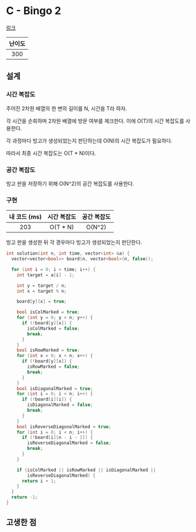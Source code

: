 # C - Bingo 2

[링크](https://atcoder.jp/contests/abc355/tasks/abc355_c)

| 난이도 |
| :----: |
|  300   |

## 설계

### 시간 복잡도

주어진 2차원 배열의 한 변의 길이를 N, 시간을 T라 하자.

각 시간을 순회하며 2차원 배열에 방문 여부를 체크한다. 이에 O(T)의 시간 복잡도를 사용한다.

각 과정마다 빙고가 생성되었는지 판단하는데 O(N)의 시간 복잡도가 필요하다.

따라서 최종 시간 복잡도는 O(T \* N)이다.

### 공간 복잡도

빙고 판을 저장하기 위해 O(N^2)의 공간 복잡도를 사용한다.

### 구현

| 내 코드 (ms) | 시간 복잡도 | 공간 복잡도 |
| :----------: | :---------: | :---------: |
|     203      |  O(T \* N)  |   O(N^2)    |

빙고 판을 생성한 뒤 각 경우마다 빙고가 생성되었는지 판단한다.

```cpp
int solution(int n, int time, vector<int> &a) {
  vector<vector<bool>> board(n, vector<bool>(n, false));

  for (int i = 0; i < time; i++) {
    int target = a[i] - 1;

    int y = target / n;
    int x = target % n;

    board[y][x] = true;

    bool isColMarked = true;
    for (int y = 0; y < n; y++) {
      if (!board[y][x]) {
        isColMarked = false;
        break;
      }
    }
    bool isRowMarked = true;
    for (int x = 0; x < n; x++) {
      if (!board[y][x]) {
        isRowMarked = false;
        break;
      }
    }
    bool isDiagonalMarked = true;
    for (int i = 0; i < n; i++) {
      if (!board[i][i]) {
        isDiagonalMarked = false;
        break;
      }
    }
    bool isReverseDiagonalMarked = true;
    for (int i = 0; i < n; i++) {
      if (!board[i][n - i - 1]) {
        isReverseDiagonalMarked = false;
        break;
      }
    }

    if (isColMarked || isRowMarked || isDiagonalMarked ||
        isReverseDiagonalMarked) {
      return i + 1;
    }
  }
  return -1;
}
```

## 고생한 점
